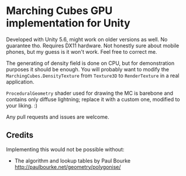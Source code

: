 # Marching Cubes GPU implementation for Unity

Developed with Unity 5.6, might work on older versions as well. No guarantee tho. Requires DX11 hardware. Not honestly sure about mobile phones, but my guess is it won't work. Feel free to correct me.

The generating of density field is done on CPU, but for demonstration purposes it should be enough. You will probably want to modify the `MarchingCubes.DensityTexture` from `Texture3D` to `RenderTexture` in a real application.

`ProceduralGeometry` shader used for drawing the MC is barebone and contains only diffuse lightning; replace it with a custom one, modified to your liking. :)

Any pull requests and issues are welcome.

## Credits

Implementing this would not be possible without:

- The algorithm and lookup tables by Paul Bourke <http://paulbourke.net/geometry/polygonise/>
